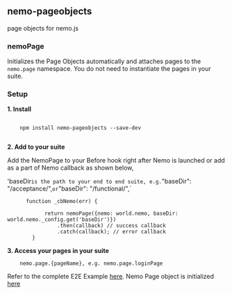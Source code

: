 ## nemo-pageobjects
  page objects for nemo.js


### nemoPage
Initializes the Page Objects automatically and attaches pages to the `nemo.page` namespace. You do not need to instantiate the pages in your suite.


### Setup

<p><strong>1. Install </strong></p> 

```
    
    npm install nemo-pageobjects --save-dev
    
```

<p><strong>2. Add to your suite </strong></p> 

Add the NemoPage to your Before hook right after Nemo is launched or add as a part of Nemo callback as shown below,

'baseDir` is the path to your end to end suite, e.g. `"baseDir": "/acceptance/",` or `"baseDir": "/functional/",`


```
      function _cbNemo(err) {

            return nemoPage({nemo: world.nemo, baseDir: world.nemo._config.get('baseDir')})
                .then(callback) // success callback
                .catch(callback); // error callback
        }

```

<p><strong>3. Access your pages in your suite </strong></p> 

```
    nemo.page.{pageName}, e.g. nemo.page.loginPage
```

Refer to the complete E2E Example [here][1]. Nemo Page object is initialized [here][2]
 
[1]: https://github.paypal.com/kugajjar/nemo-cucumberjs-framework
[2]: https://github.paypal.com/kugajjar/nemo-cucumberjs-framework/blob/master/acceptance/helpers/world.js#L38-L40



